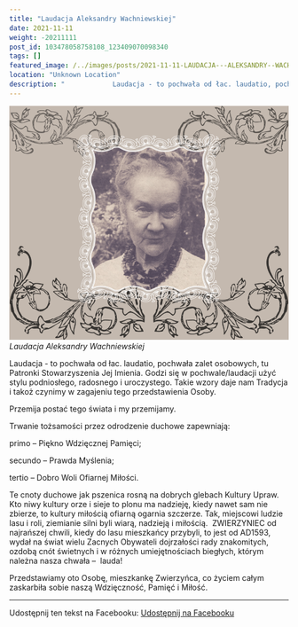 ```yaml
---
title: "Laudacja Aleksandry Wachniewskiej"
date: 2021-11-11
weight: -20211111
post_id: 103478058758108_123409070098340
tags: []
featured_image: /../images/posts/2021-11-11-LAUDACJA---ALEKSANDRY--WACHNIEWSKIEJ.jpg
location: "Unknown Location"
description: "‌            ‌Laudacja‌ ‌-‌ ‌to‌ ‌pochwała‌ ‌od‌ ‌łac.‌ ‌laudatio,‌ ‌pochwała‌ ‌zalet‌ ‌osobowych,‌ ‌tu‌ ‌Patronki‌ ‌Stowarzyszenia‌ ‌Jej‌ ‌Imienia.‌ ..."
---
```


![Laudacja Aleksandry Wachniewskiej](/images/posts/2021-11-11-LAUDACJA---ALEKSANDRY--WACHNIEWSKIEJ.jpg)
*Laudacja Aleksandry Wachniewskiej*

‌Laudacja‌ ‌-‌ ‌to‌ ‌pochwała‌ ‌od‌ ‌łac.‌ ‌laudatio,‌ ‌pochwała‌ ‌zalet‌ ‌osobowych,‌ ‌tu‌ ‌Patronki‌ ‌Stowarzyszenia‌ ‌Jej‌ ‌Imienia.‌ ‌Godzi‌ ‌się‌ ‌w‌ ‌pochwale/laudacji‌ ‌użyć‌ ‌stylu‌ ‌podniosłego,‌ ‌radosnego‌ ‌i‌ ‌uroczystego.‌ ‌Takie‌ ‌wzory‌ ‌daje‌ ‌nam‌ ‌Tradycja‌ ‌i‌ ‌takoż‌ ‌czynimy‌ ‌w‌ ‌zagajeniu‌ ‌tego‌ ‌przedstawienia‌ ‌Osoby.‌ ‌


‌Przemija‌ ‌postać‌ ‌tego‌ ‌świata‌ ‌i‌ ‌my‌ ‌przemijamy.‌

‌Trwanie‌ ‌tożsamości‌ ‌przez‌ ‌odrodzenie‌ ‌duchowe‌ ‌zapewniają:‌ ‌ ‌

‌primo‌ ‌–‌ ‌Piękno‌ ‌Wdzięcznej‌ ‌Pamięci;‌ ‌

‌secundo‌ ‌–‌ ‌Prawda‌ ‌Myślenia;‌ ‌

‌tertio‌ ‌–‌ ‌Dobro‌ ‌Woli‌ ‌Ofiarnej‌ ‌Miłości.‌ ‌


Te‌ ‌cnoty‌ ‌duchowe‌ ‌jak‌ ‌pszenica‌ ‌rosną‌ ‌na‌ ‌dobrych‌ ‌glebach‌ ‌Kultury‌ ‌Upraw.‌ ‌Kto‌ ‌niwy‌ ‌kultury‌ ‌orze‌ ‌i‌ ‌sieje‌ ‌to‌ ‌plonu‌ ‌ma‌ ‌nadzieję,‌ ‌kiedy‌ ‌nawet‌ ‌sam‌ ‌nie‌ ‌zbierze,‌ ‌to‌ ‌kultury‌ ‌miłością‌ ‌ofiarną‌ ‌ogarnia‌ ‌szczerze.‌ ‌Tak,‌ ‌miejscowi‌ ‌ludzie‌ ‌lasu‌ ‌i‌ ‌roli,‌ ‌ziemianie‌ ‌silni‌ ‌byli‌ ‌wiarą,‌ ‌nadzieją‌ ‌i‌ ‌miłością.‌ ‌
ZWIERZYNIEC‌ ‌od‌ ‌najrańszej‌ ‌chwili,‌ ‌kiedy‌ ‌do‌ ‌lasu‌ ‌mieszkańcy‌ ‌przybyli,‌ ‌to‌ ‌jest‌ ‌od‌ ‌AD1593,‌ ‌wydał‌ ‌na‌ ‌świat‌ ‌wielu‌ ‌Zacnych‌ Obywateli‌ ‌dojrzałości‌ ‌rady‌ ‌znakomitych,‌ ‌ozdobą‌ ‌cnót‌ ‌świetnych‌ ‌i‌ ‌w‌ ‌różnych‌ ‌umiejętnościach‌ ‌biegłych,‌ ‌którym‌ ‌należna‌ ‌nasza‌ ‌chwała‌ ‌–‌ ‌
lauda!‌ ‌
 ‌

Przedstawiamy‌ ‌oto‌ ‌Osobę,‌ ‌mieszkankę‌ ‌Zwierzyńca,‌ ‌co‌ ‌życiem‌ ‌całym‌ ‌zaskarbiła‌ ‌sobie‌ ‌naszą‌ ‌Wdzięczność,‌ ‌Pamięć‌ ‌i‌ ‌Miłość.‌ ‌


---

Udostępnij ten tekst na Facebooku:
[Udostępnij na Facebooku](https://www.facebook.com/sharer/sharer.php?u=https://stowarzyszeniewachniewskiej.pl/posts/LAUDACJA---ALEKSANDRY--WACHNIEWSKIEJ)

<script type="application/ld+json">
{
  "@context": "https://schema.org",
  "@type": "BlogPosting",
  "headline": "LAUDACJA‌   ‌ALEKSANDRY‌  ‌WACHNIEWSKIEJ‌ ‌",
  "datePublished": "2021-11-11",
  "dateModified": "2021-11-11",
  "author": {
    "@type": "Organization",
    "name": "Stowarzyszenie Wachniewskiej"
  },
  "publisher": {
    "@type": "Organization",
    "name": "Stowarzyszenie im. Aleksandry Wachniewskiej",
    "logo": {
      "@type": "ImageObject",
      "url": "https://stowarzyszeniewachniewskiej.pl/images/logo/logo.svg"
    }
  },
  "mainEntityOfPage": {
    "@type": "WebPage",
    "@id": "https://stowarzyszeniewachniewskiej.pl/posts/LAUDACJA---ALEKSANDRY--WACHNIEWSKIEJ"
  },
  "image": {
    "@type": "ImageObject",
    "url": "https://stowarzyszeniewachniewskiej.pl/images/posts/2021-11-11-LAUDACJA---ALEKSANDRY--WACHNIEWSKIEJ.jpg"
  },
  "articleSection": "Dziedzictwo Kulturowe i Zabytki",
  "keywords": "",
  "wordCount": 215,
  "articleBody": "‌\n           ‌Laudacja‌ ‌-‌ ‌to‌ ‌pochwała‌ ‌od‌ ‌łac.‌ ‌laudatio,‌ ‌pochwała‌ ‌zalet‌ ‌osobowych,‌ ‌tu‌ ‌Patronki‌ ‌Stowarzyszenia‌ ‌Jej‌ ‌Imienia.‌ ‌Godzi‌ ‌się‌ ‌w‌ ‌pochwale/laudacji‌ ‌użyć‌ ‌stylu‌ ‌podniosłego,‌ ‌radosnego‌ ‌i‌ ‌uroczystego.‌ ‌Takie‌ ‌wzory‌ ‌daje‌ ‌nam‌ ‌Tradycja‌ ‌i‌ ‌takoż‌ ‌czynimy‌ ‌w‌ ‌zagajeniu‌ ‌tego‌ ‌przedstawienia‌ ‌Osoby.‌ ‌\n\n          ‌ ‌Przemija‌ ‌postać‌ ‌tego‌ ‌świata‌ ‌i‌ ‌my‌ ‌przemijamy.‌ ‌Trwanie‌ ‌tożsamości‌ ‌przez‌ ‌odrodzenie‌ ‌duchowe‌ ‌zapewniają:‌ ‌ ‌\n            ‌primo‌ ‌–‌ ‌Piękno‌ ‌Wdzięcznej‌ ‌Pamięci;‌ ‌\n            ‌secundo‌ ‌–‌ ‌Prawda‌ ‌Myślenia;‌ ‌\n            ‌tertio‌ ‌–‌ ‌Dobro‌ ‌Woli‌ ‌Ofiarnej‌ ‌Miłości.‌ ‌\nTe‌ ‌cnoty‌ ‌duchowe‌ ‌jak‌ ‌pszenica‌ ‌rosną‌ ‌na‌ ‌dobrych‌ ‌glebach‌ ‌Kultury‌ ‌Upraw.‌ ‌Kto‌ ‌niwy‌ ‌kultury‌ ‌orze‌ ‌i‌ ‌sieje‌ ‌to‌ ‌plonu‌ ‌ma‌ ‌nadzieję,‌ ‌kiedy‌ ‌nawet‌ ‌sam‌ ‌nie‌ ‌zbierze,‌ ‌to‌ ‌kultury‌ ‌miłością‌ ‌ofiarną‌ ‌ogarnia‌ ‌szczerze.‌ ‌Tak,‌ ‌miejscowi‌ ‌ludzie‌ ‌lasu‌ ‌i‌ ‌roli,‌ ‌ziemianie‌ ‌silni‌ ‌byli‌ ‌wiarą,‌ ‌nadzieją‌ ‌i‌ ‌miłością.‌ ‌\nZWIERZYNIEC‌ ‌od‌ ‌najrańszej‌ ‌chwili,‌ ‌kiedy‌ ‌do‌ ‌lasu‌ ‌mieszkańcy‌ ‌przybyli,‌ ‌to‌ ‌jest‌ ‌od‌ ‌AD1593,‌ ‌wydał‌ ‌na‌ ‌świat‌ ‌wielu‌ ‌Zacnych‌ Obywateli‌ ‌dojrzałości‌ ‌rady‌ ‌znakomitych,‌ ‌ozdobą‌ ‌cnót‌ ‌świetnych‌ ‌i‌ ‌w‌ ‌różnych‌ ‌umiejętnościach‌ ‌biegłych,‌ ‌którym‌ ‌należna‌ ‌nasza‌ ‌chwała‌ ‌–‌ ‌\nlauda!‌ ‌\n ‌\n\nPrzedstawiamy‌ ‌oto‌ ‌Osobę,‌ ‌mieszkankę‌ ‌Zwierzyńca,‌ ‌co‌ ‌życiem‌ ‌całym‌ ‌zaskarbiła‌ ‌sobie‌ ‌naszą‌ ‌Wdzięczność,‌ ‌Pamięć‌ ‌i‌ ‌Miłość.‌ ‌\n\nZ‌ ‌okazji‌ ‌jubileuszu‌ ‌120.‌ ‌rocznicy‌ ‌urodzin‌ ‌Artystki‌ ‌przypadającego‌ ‌w‌ ‌roku‌ ‌przyszłym‌ ‌wnosimy‌ ‌do‌ ‌Urzędu‌ ‌Burmistrza‌ ‌Zwierzyńca‌ ‌Pani‌ ‌Urszuli‌ ‌Kolman‌ ‌i‌ ‌do‌ ‌Rady‌ ‌Miasta‌ ‌i‌ ‌Gminy‌ ‌o‌ ‌uhonorowanie‌ ‌Jej‌ ‌Osoby‌ ‌ogłoszeniem‌ ‌roku‌ ‌2022‌ ‌Rokiem‌ ‌Aleksandry‌ ‌Wachniewskiej.‌ ‌ ‌\n\nI‌ ‌stało‌ ‌się!",
  "description": "Odkryj piękno Zwierzyńca i jego zabytki."
}
</script>
<script type="application/ld+json">
{
  "@context": "https://schema.org",
  "@type": "BreadcrumbList",
  "itemListElement": [
    {
      "@type": "ListItem",
      "position": 1,
      "name": "Home",
      "item": "https://stowarzyszeniewachniewskiej.pl"
    },
    {
      "@type": "ListItem",
      "position": 2,
      "name": "posts",
      "item": "https://stowarzyszeniewachniewskiej.pl/posts"
    },
    {
      "@type": "ListItem",
      "position": 3,
      "name": "LAUDACJA‌   ‌ALEKSANDRY‌  ‌WACHNIEWSKIEJ‌ ‌",
      "item": "https://stowarzyszeniewachniewskiej.pl/posts/LAUDACJA---ALEKSANDRY--WACHNIEWSKIEJ"
    }
  ]
}
</script>
